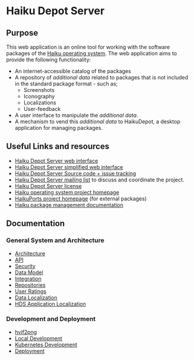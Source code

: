 # Haiku Depot Server

## Purpose

This web application is an online tool for working with the software packages of the [Haiku operating system](https://www.haiku-os.org).  The web application aims to provide the following functionality:

* An internet-accessible catalog of the packages
* A repository of _additional data_ related to packages that is not included in the standard package format - such as;
  * Screenshots
  * Iconography
  * Localizations
  * User-feedback
* A user interface to manipulate the _additional data_.
* A mechanism to vend this _additional data_ to HaikuDepot, a desktop application for managing packages.

## Useful Links and resources

- [Haiku Depot Server web interface](https://depot.haiku-os.org)
- [Haiku Depot Server simplified web interface](https://depot.haiku-os.org/__multipage)
- [Haiku Depot Server Source code + issue tracking](https://github.com/haiku/haikudepotserver)
- [Haiku Depot Server mailing list](http://www.freelists.org/list/haiku-depot-web) to discuss and coordinate the project.
- [Haiku Depot Server license](LICENSE.TXT)
- [Haiku operating system project homepage](http://www.haiku-os.org)
- [HaikuPorts project homepage](https://github.com/haikuports/haikuports/wiki) (for external packages)
- [Haiku package management documentation](https://github.com/haiku/haiku/blob/master/docs/develop/packages)

## Documentation

### General System and Architecture

- [Architecture](docs/architecture.md)
- [API](docs/api.md)
- [Security](docs/security.md)
- [Data Model](docs/data-model.md)
- [Integration](docs/integration.md)
- [Repositories](docs/repositories.md)
- [User Ratings](docs/user-rating.md)
- [Data Localization](docs/data-localization.md)
- [HDS Application Localization](docs/application-localization.md)

### Development and Deployment

- [hvif2png](docs/hvif2png.md)
- [Local Development](docs/local-development.md)
- [Kubernetes Development](docs/kubernetes-development.md)
- [Deployment](docs/deployment.md)
